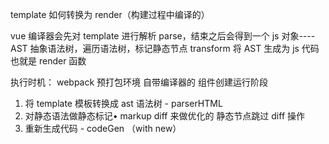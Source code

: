 template 如何转换为 render（构建过程中编译的）

vue 编译器会先对 template 进行解析 parse，结束之后会得到一个 js 对象----AST 抽象语法树，遍历语法树，标记静态节点
transform 将 AST 生成为 js 代码也就是 render 函数

执行时机：
webpack 预打包环境
自带编译器的 组件创建运行阶段

1. 将 template 模板转换成 ast 语法树 - parserHTML
2. 对静态语法做静态标记• markup diff 来做优化的 静态节点跳过 diff 操作
3. 重新生成代码 - codeGen （with new）

